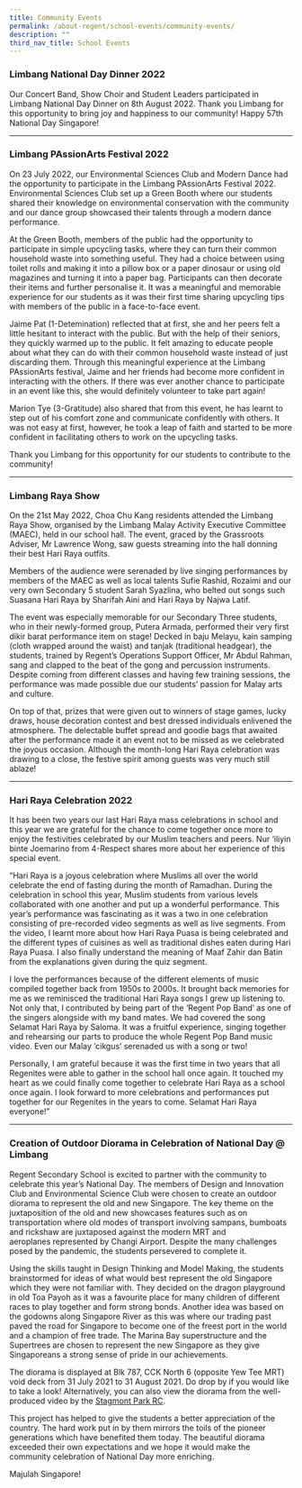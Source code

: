 ```yaml
---
title: Community Events
permalink: /about-regent/school-events/community-events/
description: ""
third_nav_title: School Events
---
```

### **Limbang National Day Dinner 2022**

Our Concert Band, Show Choir and Student Leaders participated in Limbang National Day Dinner on 8th August 2022. Thank you Limbang for this opportunity to bring joy and happiness to our community! Happy 57th National Day Singapore!

---

### **Limbang PAssionArts Festival 2022**

On 23 July 2022, our Environmental Sciences Club and Modern Dance had the opportunity to participate in the Limbang PAssionArts Festival 2022. Environmental Sciences Club set up a Green Booth where our students shared their knowledge on environmental conservation with the community and our dance group showcased their talents through a modern dance performance.

At the Green Booth, members of the public had the opportunity to participate in simple upcycling tasks, where they can turn their common household waste into something useful. They had a choice between using toilet rolls and making it into a pillow box or a paper dinosaur or using old magazines and turning it into a paper bag. Participants can then decorate their items and further personalise it. It was a meaningful and memorable experience for our students as it was their first time sharing upcycling tips with members of the public in a face-to-face event.

Jaime Pat (1-Detemination) reflected that at first, she and her peers felt a little hesitant to interact with the public. But with the help of their seniors, they quickly warmed up to the public. It felt amazing to educate people about what they can do with their common household waste instead of just discarding them. Through this meaningful experience at the Limbang PAssionArts festival, Jaime and her friends had become more confident in interacting with the others. If there was ever another chance to participate in an event like this, she would definitely volunteer to take part again!

Marion Tye (3-Gratitude) also shared that from this event, he has learnt to step out of his comfort zone and communicate confidently with others. It was not easy at first, however, he took a leap of faith and started to be more confident in facilitating others to work on the upcycling tasks.

Thank you Limbang for this opportunity for our students to contribute to the community!

---

### **Limbang Raya Show**

On the 21st May 2022, Choa Chu Kang residents attended the Limbang Raya Show, organised by the Limbang Malay Activity Executive Committee (MAEC), held in our school hall. The event, graced by the Grassroots Adviser, Mr Lawrence Wong, saw guests streaming into the hall donning their best Hari Raya outfits.

Members of the audience were serenaded by live singing performances by members of the MAEC as well as local talents Sufie Rashid, Rozaimi and our very own Secondary 5 student Sarah Syazlina, who belted out songs such Suasana Hari Raya by Sharifah Aini and Hari Raya by Najwa Latif.

The event was especially memorable for our Secondary Three students, who in their newly-formed group, Putera Armada, performed their very first dikir barat performance item on stage! Decked in baju Melayu, kain samping (cloth wrapped around the waist) and tanjak (traditional headgear), the students, trained by Regent’s Operations Support Officer, Mr Abdul Rahman, sang and clapped to the beat of the gong and percussion instruments. Despite coming from different classes and having few training sessions, the performance was made possible due our students’ passion for Malay arts and culture.

On top of that, prizes that were given out to winners of stage games, lucky draws, house decoration contest and best dressed individuals enlivened the atmosphere. The delectable buffet spread and goodie bags that awaited after the performance made it an event not to be missed as we celebrated the joyous occasion. Although the month-long Hari Raya celebration was drawing to a close, the festive spirit among guests was very much still ablaze!

---

### **Hari Raya Celebration 2022**

It has been two years our last Hari Raya mass celebrations in school and this year we are grateful for the chance to come together once more to enjoy the festivities celebrated by our Muslim teachers and peers. Nur ‘iliyin binte Joemarino from 4-Respect shares more about her experience of this special event.

“Hari Raya is a joyous celebration where Muslims all over the world celebrate the end of fasting during the month of Ramadhan. During the celebration in school this year, Muslim students from various levels collaborated with one another and put up a wonderful performance. This year’s performance was fascinating as it was a two in one celebration consisting of pre-recorded video segments as well as live segments. From the video, I learnt more about how Hari Raya Puasa is being celebrated and the different types of cuisines as well as traditional dishes eaten during Hari Raya Puasa. I also finally understand the meaning of Maaf Zahir dan Batin from the explanations given during the quiz segment.

I love the performances because of the different elements of music compiled together back from 1950s to 2000s. It brought back memories for me as we reminisced the traditional Hari Raya songs I grew up listening to. Not only that, I contributed by being part of the ‘Regent Pop Band’ as one of the singers alongside with my band mates. We had covered the song Selamat Hari Raya by Saloma. It was a fruitful experience, singing together and rehearsing our parts to produce the whole Regent Pop Band music video. Even our Malay ‘cikgus’ serenaded us with a song or two!

Personally, I am grateful because it was the first time in two years that all Regenites were able to gather in the school hall once again. It touched my heart as we could finally come together to celebrate Hari Raya as a school once again. I look forward to more celebrations and performances put together for our Regenites in the years to come. Selamat Hari Raya everyone!”

---

### **Creation of Outdoor Diorama in Celebration of National Day @ Limbang**

Regent Secondary School is excited to partner with the community to celebrate this year’s National Day. The members of Design and Innovation Club and Environmental Science Club were chosen to create an outdoor diorama to represent the old and new Singapore. The key theme on the juxtaposition of the old and new showcases features such as on transportation where old modes of transport involving sampans, bumboats and rickshaw are juxtaposed against the modern MRT and aeroplanes represented by Changi Airport. Despite the many challenges posed by the pandemic, the students persevered to complete it.

Using the skills taught in Design Thinking and Model Making, the students brainstormed for ideas of what would best represent the old Singapore which they were not familiar with. They decided on the dragon playground in old Toa Payoh as it was a favourite place for many children of different races to play together and form strong bonds. Another idea was based on the godowns along Singapore River as this was where our trading past paved the road for Singapore to become one of the freest port in the world and a champion of free trade. The Marina Bay superstructure and the Supertrees are chosen to represent the new Singapore as they give Singaporeans a strong sense of pride in our achievements.

The diorama is displayed at Blk 787, CCK North 6 (opposite Yew Tee MRT) void deck from 31 July 2021 to 31 August 2021. Do drop by if you would like to take a look! Alternatively, you can also view the diorama from the well-produced video by the [Stagmont Park RC](https://www.facebook.com/stagmontparkrc/posts/4349508275111498?__xts__%5b0%5d=68.ARDS5s2T0Aa-4Buq4fD79UpJbg0Cs7oJBQZCwbrSZclz0tTH5JeIsnO1bfz1w-kCUQueH8fZMSBbI2d6cIgLltoGXigU5mqsX7ZidT-it_XDubWx1H3jPeBaXsGNrLK2XUaRY1ZOMsl3QgP4hdZv0HRfCMZ7wj4v-NMOn_eDEvFgfDM4qkzt2W3YjwgrA5DliV2CDEGd1MA-Z0_H1b8GHU9t1CKiqBZZjqq1MVaMpaxqp4Jssi7KkgEeJlknnE2bHdrPeodAhqLgKyN8jEZgsw8fm3OQtkNr).

This project has helped to give the students a better appreciation of the country. The hard work put in by them mirrors the toils of the pioneer generations which have benefited them today. The beautiful diorama exceeded their own expectations and we hope it would make the community celebration of National Day more enriching.

Majulah Singapore!